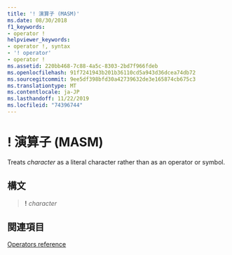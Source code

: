 ```yaml
---
title: '! 演算子 (MASM)'
ms.date: 08/30/2018
f1_keywords:
- operator !
helpviewer_keywords:
- operator !, syntax
- '! operator'
- operator !
ms.assetid: 220bb468-7c88-4a5c-8303-2bd7f966fdeb
ms.openlocfilehash: 91f7241943b201b36110cd5a943d36dcea74db72
ms.sourcegitcommit: 9ee5df398bfd30a42739632de3e165874cb675c3
ms.translationtype: MT
ms.contentlocale: ja-JP
ms.lasthandoff: 11/22/2019
ms.locfileid: "74396744"
---
```

# <a name="operator--masm"></a>! 演算子 (MASM)

Treats *character* as a literal character rather than as an operator or symbol.

## <a name="syntax"></a>構文

> **!** *character*

## <a name="see-also"></a>関連項目

[Operators reference](operators-reference.md)
